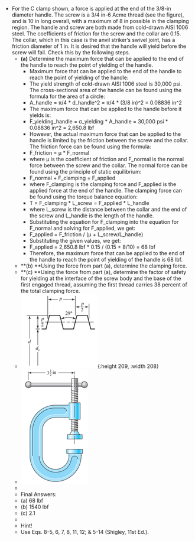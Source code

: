 - For the C clamp shown, a force is applied at the end of the 3/8-in diameter handle. The screw is a 3/4 in-6 Acme thread (see the figure), and is 10 in long overall, with a maximum of 8 in possible in the clamping region. The handle and screw are both made from cold-drawn AISI 1006 steel. The coefficients of friction for the screw and the collar are 0.15. The collar, which in this case is the anvil striker’s swivel joint, has a friction diameter of 1 in. It is desired that the handle will yield before the screw will fail. Check this by the following steps.
	- **(a)** Determine the maximum force that can be applied to the end of the handle to reach the point of yielding of the handle.
		- Maximum force that can be applied to the end of the handle to reach the point of yielding of the handle:
		- The yield strength of cold-drawn AISI 1006 steel is 30,000 psi. The cross-sectional area of the handle can be found using the formula for the area of a circle:
		- A_handle = π/4 * d_handle^2 = π/4 * (3/8 in)^2 = 0.08836 in^2
		- The maximum force that can be applied to the handle before it yields is:
		- F_yielding_handle = σ_yielding * A_handle = 30,000 psi * 0.08836 in^2 = 2,650.8 lbf
		- However, the actual maximum force that can be applied to the handle is limited by the friction between the screw and the collar. The friction force can be found using the formula:
		- F_friction = μ * F_normal
		- where μ is the coefficient of friction and F_normal is the normal force between the screw and the collar. The normal force can be found using the principle of static equilibrium:
		- F_normal + F_clamping = F_applied
		- where F_clamping is the clamping force and F_applied is the applied force at the end of the handle. The clamping force can be found using the torque balance equation:
		- T = F_clamping * L_screw = F_applied * L_handle
		- where L_screw is the distance between the collar and the end of the screw and L_handle is the length of the handle.
		- Substituting the equation for F_clamping into the equation for F_normal and solving for F_applied, we get:
		- F_applied = F_friction / (μ + L_screw/L_handle)
		- Substituting the given values, we get:
		- F_applied = 2,650.8 lbf * 0.15 / (0.15 + 8/10) = 68 lbf
		- Therefore, the maximum force that can be applied to the end of the handle to reach the point of yielding of the handle is 68 lbf.
	- **(b) **Using the force from part (a), determine the clamping force.
	- **(c) **Using the force from part (a), determine the factor of safety for yielding at the interface of the screw body and the base of the first engaged thread, assuming the first thread carries 38 percent of the total clamping force.
	- ![Picture1-4-1.png](../assets/Picture1-4-1_1680896755335_0.png){:height 209, :width 208}
	- ![Picture2-1.png](../assets/Picture2-1_1680896764184_0.png)
	-
	- Final Answers:
	- (a) 68 lbf
	- (b) 1540 lbf
	- (c) 2.1
	-
	- Hint!
	- Use Eqs. 8-5, 6, 7, 8, 11, 12; & 5-14 (Shigley, 11st Ed.).